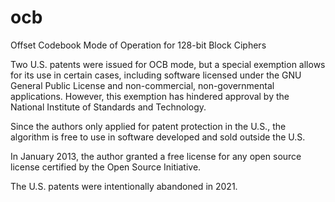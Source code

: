 # ocb
Offset Codebook Mode of Operation for 128-bit Block Ciphers

Two U.S. patents were issued for OCB mode, but a special exemption allows for its use in certain cases, including software licensed under the GNU General Public License and non-commercial, non-governmental applications. However, this exemption has hindered approval by the National Institute of Standards and Technology.

Since the authors only applied for patent protection in the U.S., the algorithm is free to use in software developed and sold outside the U.S.

In January 2013, the author granted a free license for any open source license certified by the Open Source Initiative.

The U.S. patents were intentionally abandoned in 2021.
